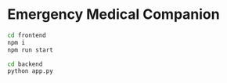 # Emergency Medical Companion
```sh
cd frontend
npm i
npm run start
```

```sh
cd backend
python app.py
```
